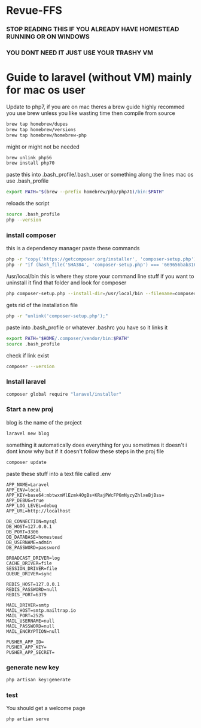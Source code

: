 # Revue-FFS
### STOP READING THIS IF YOU ALREADY HAVE HOMESTEAD RUNNING OR ON WINDOWS
### YOU DONT NEED IT JUST USE YOUR TRASHY VM

# Guide to laravel (without VM) mainly for mac os user
 
Update to php7, if you are on mac theres a brew guide
highly recommed you use brew unless you like wasting time then compile from source
```sh
brew tap homebrew/dupes
brew tap homebrew/versions
brew tap homebrew/homebrew-php
```

might or might not be needed
```sh
brew unlink php56
brew install php70
```

paste this into .bash_profile/.bash_user or something along the lines mac os use .bash_profile
```sh
export PATH="$(brew --prefix homebrew/php/php71)/bin:$PATH"
```

reloads the script
```sh
source .bash_profile
php --version
```

### install composer
this is a dependency manager
paste these commands
```sh
php -r "copy('https://getcomposer.org/installer', 'composer-setup.php');"
php -r "if (hash_file('SHA384', 'composer-setup.php') === '669656bab3166a7aff8a7506b8cb2d1c292f042046c5a994c43155c0be6190fa0355160742ab2e1c88d40d5be660b410') { echo 'Installer verified'; } else { echo 'Installer corrupt'; unlink('composer-setup.php'); } echo PHP_EOL;"
```

/usr/local/bin this is where they store your command line stuff
if you want to uninstall it find that folder and look for composer
```sh
php composer-setup.php --install-dir=/usr/local/bin --filename=composer
```

gets rid of the installation file
```sh
php -r "unlink('composer-setup.php');"
```

paste into .bash_profile or whatever .bashrc you have so it links it
```sh
export PATH="$HOME/.composer/vendor/bin:$PATH"
source .bash_profile
```

check if link exist
```sh
composer --version
```

### Install laravel
```sh
composer global require "laravel/installer"
```

### Start a new proj
blog is the name of the project
```sh
laravel new blog
```

something it automatically does everything for you sometimes it doesn't i dont know why
but if it doesn't follow these steps
in the proj file
```sh
composer update
```

paste these stuff into a text file called .env
```
APP_NAME=Laravel
APP_ENV=local
APP_KEY=base64:mbtwxmMlEzmk4OgBs+KRajPWcFP6mNyzyZhlxeBjBss=
APP_DEBUG=true
APP_LOG_LEVEL=debug
APP_URL=http://localhost

DB_CONNECTION=mysql
DB_HOST=127.0.0.1
DB_PORT=3306
DB_DATABASE=homestead
DB_USERNAME=admin
DB_PASSWORD=password

BROADCAST_DRIVER=log
CACHE_DRIVER=file
SESSION_DRIVER=file
QUEUE_DRIVER=sync

REDIS_HOST=127.0.0.1
REDIS_PASSWORD=null
REDIS_PORT=6379

MAIL_DRIVER=smtp
MAIL_HOST=smtp.mailtrap.io
MAIL_PORT=2525
MAIL_USERNAME=null
MAIL_PASSWORD=null
MAIL_ENCRYPTION=null

PUSHER_APP_ID=
PUSHER_APP_KEY=
PUSHER_APP_SECRET=
```

### generate new key
```sh
php artisan key:generate
```

### test
You should get a welcome page
```sh
php artian serve
```
